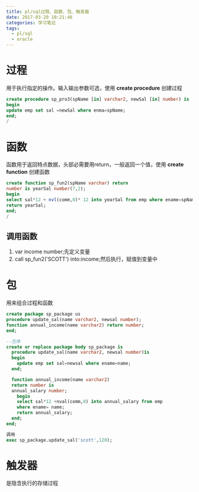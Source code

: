 ```yaml
---
title: pl/sql过程、函数、包、触发器
date: 2017-03-20 10:21:46
categories: 学习笔记
tags:
  - pl/sql
  - oracle
---
```


# 过程
用于执行指定的操作。输入输出参数可选，使用 **create procedure** 创建过程

```sql
create procedure sp_pro3(spName [in] varchar2, newSal [in] number) is
begin
update emp set sal =newSal where enma=spName;
end;
/
```
# 函数
函数用于返回特点数据，头部必需要用return，一般返回一个值，使用 **create function** 创建函数
```sql
create function sp_fun2(spName varchar) return
number is yearSal number(7,2);
begin
select sal*12 + nvl(comm,0)* 12 into yearSal from emp where ename=spName;
return yearSal;
end;
/
```

## 调用函数
1. var income number;先定义变量
2. call sp_fun2('SCOTT') into:income;然后执行，赋值到变量中

# 包
用来组合过程和函数

```sql
create package sp_package us
procedure update_sal(name varchar2, newsal number);
function annual_income(name varchar2) return number;
end;

--包体
create or replace package body sp_package is
  procedure update_sal(name varchar2, newsal number)is
  begin
    update emp set sal=newsal where ename=name;
  end;

  function annual_income(name varchar2)
  return number is
  annual_salary number;
    begin
    select sal*12 +nval(comm,0) into annual_salary from emp
    where ename= name;
    return annual_salary;
  end;
end;

调用
exec sp_package.update_sal('scott',120);
```
# 触发器
是隐含执行的存储过程
